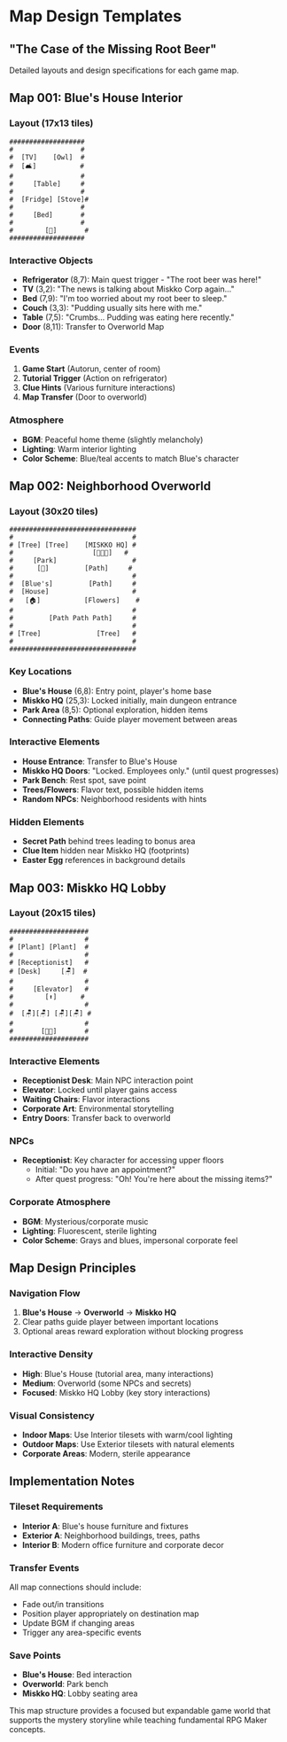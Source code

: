 # Map Design Templates
## "The Case of the Missing Root Beer"

Detailed layouts and design specifications for each game map.

## Map 001: Blue's House Interior

### Layout (17x13 tiles)
```
###################
#                 #
#  [TV]    [Owl]  #
#  [🛋️]           #
#                 #
#     [Table]     #
#                 #
#  [Fridge] [Stove]#
#                 #
#     [Bed]       #
#                 #
#        [🚪]       #
###################
```

### Interactive Objects
- **Refrigerator** (8,7): Main quest trigger - "The root beer was here!"
- **TV** (3,2): "The news is talking about Miskko Corp again..."
- **Bed** (7,9): "I'm too worried about my root beer to sleep."
- **Couch** (3,3): "Pudding usually sits here with me."
- **Table** (7,5): "Crumbs... Pudding was eating here recently."
- **Door** (8,11): Transfer to Overworld Map

### Events
1. **Game Start** (Autorun, center of room)
2. **Tutorial Trigger** (Action on refrigerator)
3. **Clue Hints** (Various furniture interactions)
4. **Map Transfer** (Door to overworld)

### Atmosphere
- **BGM**: Peaceful home theme (slightly melancholy)
- **Lighting**: Warm interior lighting
- **Color Scheme**: Blue/teal accents to match Blue's character

## Map 002: Neighborhood Overworld

### Layout (30x20 tiles)
```
################################
#                              #
# [Tree] [Tree]    [MISKKO HQ] #
#                    [🏢🏢🏢]   #
#     [Park]                   #
#      [🌳]         [Path]     #
#                              #
#  [Blue's]         [Path]     #
#  [House]                     #
#   [🏠]           [Flowers]    #
#                              #
#         [Path Path Path]     #
#                              #
# [Tree]              [Tree]   #
#                              #
################################
```

### Key Locations
- **Blue's House** (6,8): Entry point, player's home base
- **Miskko HQ** (25,3): Locked initially, main dungeon entrance
- **Park Area** (8,5): Optional exploration, hidden items
- **Connecting Paths**: Guide player movement between areas

### Interactive Elements
- **House Entrance**: Transfer to Blue's House
- **Miskko HQ Doors**: "Locked. Employees only." (until quest progresses)
- **Park Bench**: Rest spot, save point
- **Trees/Flowers**: Flavor text, possible hidden items
- **Random NPCs**: Neighborhood residents with hints

### Hidden Elements
- **Secret Path** behind trees leading to bonus area
- **Clue Item** hidden near Miskko HQ (footprints)
- **Easter Egg** references in background details

## Map 003: Miskko HQ Lobby

### Layout (20x15 tiles)
```
####################
#                  #
# [Plant] [Plant]  #
#                  #
# [Receptionist]   #
# [Desk]     [🪑]  #
#                  #
#     [Elevator]   #
#        [⬆️]      #
#                  #
#  [🪑][🪑] [🪑][🪑] #
#                  #
#       [🚪🚪]       #
####################
```

### Interactive Elements
- **Receptionist Desk**: Main NPC interaction point
- **Elevator**: Locked until player gains access
- **Waiting Chairs**: Flavor interactions
- **Corporate Art**: Environmental storytelling
- **Entry Doors**: Transfer back to overworld

### NPCs
- **Receptionist**: Key character for accessing upper floors
  - Initial: "Do you have an appointment?"
  - After quest progress: "Oh! You're here about the missing items?"

### Corporate Atmosphere
- **BGM**: Mysterious/corporate music
- **Lighting**: Fluorescent, sterile lighting
- **Color Scheme**: Grays and blues, impersonal corporate feel

## Map Design Principles

### Navigation Flow
1. **Blue's House** → **Overworld** → **Miskko HQ**
2. Clear paths guide player between important locations
3. Optional areas reward exploration without blocking progress

### Interactive Density
- **High**: Blue's House (tutorial area, many interactions)
- **Medium**: Overworld (some NPCs and secrets)
- **Focused**: Miskko HQ Lobby (key story interactions)

### Visual Consistency
- **Indoor Maps**: Use Interior tilesets with warm/cool lighting
- **Outdoor Maps**: Use Exterior tilesets with natural elements
- **Corporate Areas**: Modern, sterile appearance

## Implementation Notes

### Tileset Requirements
- **Interior A**: Blue's house furniture and fixtures
- **Exterior A**: Neighborhood buildings, trees, paths
- **Interior B**: Modern office furniture and corporate decor

### Transfer Events
All map connections should include:
- Fade out/in transitions
- Position player appropriately on destination map
- Update BGM if changing areas
- Trigger any area-specific events

### Save Points
- **Blue's House**: Bed interaction
- **Overworld**: Park bench
- **Miskko HQ**: Lobby seating area

This map structure provides a focused but expandable game world that supports the mystery storyline while teaching fundamental RPG Maker concepts.